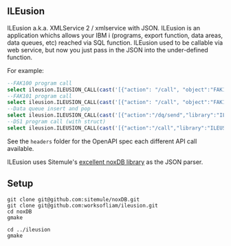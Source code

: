 ## ILEusion

ILEusion a.k.a. XMLService 2 / xmlservice with JSON. ILEusion is an application whichs allows your IBM i (programs, export function, data areas, data queues, etc) reached via SQL function. ILEusion used to be callable via web service, but now you just pass in the JSON into the under-defined function.

For example:

```sql
--FAK100 program call
select ileusion.ILEUSION_CALL(cast('[{"action": "/call", "object":"FAK100","library":"ILEUSION","args":[{"value":"John","type":"char","length":20},{"value":11,"type":"int","length":10},{"value":8,"type":"int","length":10},{"value":0,"type":"int","length":10}]}]' as char(1024))) from sysibm.sysdummy1;
--FAK101 program call
select ileusion.ILEUSION_CALL(cast('[{"action": "/call", "object":"FAK101","library":"ILEUSION","args":[{"value":"Dave","type":"char","length":20},{"values":[3,3,5],"type":"int","length":10}]}]' as char(1024))) from sysibm.sysdummy1;
--Data queue insert and pop
select ileusion.ILEUSION_CALL(cast('[{"action":"/dq/send","library":"ILEUSION","object":"TESTDQ","data":"Hello world"},{"action":"/dq/pop","library":"ILEUSION","object":"TESTDQ","length":20}]' as char(1024))) from sysibm.sysdummy1;
--DS1 program call (with struct)
select ileusion.ILEUSION_CALL(cast('[{"action":"/call","library":"ILEUSION","object":"DS1","args":[{"type":"struct","value":[{"type":"char","length":20,"value":"Liam"},{"type":"int","length":3,"value":11},{"type":"packed","length":11,"precision":2,"value":12.34}]}]}]' as char(1024))) from sysibm.sysdummy1;
```

See the `headers` folder for the OpenAPI spec each different API call available.

ILEusion uses Sitemule's [excellent noxDB library](https://github.com/sitemule/noxDB) as the JSON parser.

## Setup

```
git clone git@github.com:sitemule/noxDB.git
git clone git@github.com:worksofliam/ileusion.git
cd noxDB
gmake

cd ../ileusion
gmake
```

